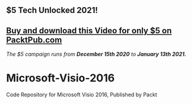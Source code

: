 ## $5 Tech Unlocked 2021!
[Buy and download this Video for only $5 on PacktPub.com](https://www.packtpub.com/product/microsoft-visio-2016-video/9781839214608)
-----
*The $5 campaign         runs from __December 15th 2020__ to __January 13th 2021.__*

# Microsoft-Visio-2016
Code Repository for Microsoft Visio 2016, Published by Packt
